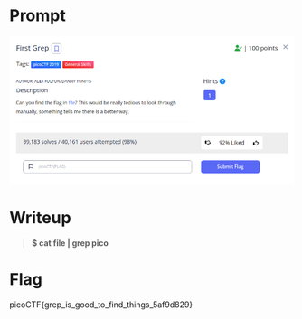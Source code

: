 <h1>
  Prompt
</h1>

![alt text](prompt.png)

<h1>
  Writeup
</h1>

> **$ cat file | grep pico**

<h1>
  Flag
</h1>

picoCTF{grep_is_good_to_find_things_5af9d829}
